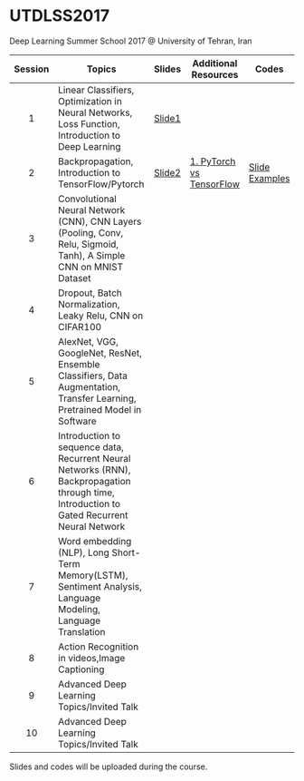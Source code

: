 # UTDLSS2017
Deep Learning Summer School 2017 @ University of Tehran, Iran

| Session | Topics                                                                                                                                       | Slides | Additional Resources | Codes |
|:-------:|-----------------------------------------------------------------------------------------------------------------------------------------|--------|--------------------------------|-------|
|    1    |                                 Linear Classifiers, Optimization in Neural Networks, Loss Function, Introduction to Deep Learning                                |   [Slide1](https://drive.google.com/file/d/0BwHUONZNYsKxUU5jUTQ0OTViWWc/view?usp=sharing)     |                      |       |
|    2    |              Backpropagation, Introduction to TensorFlow/Pytorch            |   [Slide2](https://drive.google.com/file/d/0BwHUONZNYsKxdWVscEVjX2JOWE0/view?usp=sharing)     |    [1. PyTorch vs TensorFlow](https://medium.com/@dubovikov.kirill/pytorch-vs-tensorflow-spotting-the-difference-25c75777377b)                  |   [Slide Examples](https://github.com/mohammad-py/UTDLSS2017/tree/master/Week1_Codes)    |
|    3    |              Convolutional Neural Network (CNN), CNN Layers (Pooling, Conv, Relu, Sigmoid, Tanh), A Simple CNN on MNIST Dataset              |        |                      |       |
|    4    |                                           Dropout, Batch Normalization, Leaky Relu, CNN on CIFAR100                                          |        |                      |       |
|    5    |           AlexNet, VGG, GoogleNet, ResNet, Ensemble Classifiers, Data Augmentation, Transfer Learning, Pretrained Model in Software          |        |                      |       |
|    6    | Introduction to sequence data, Recurrent Neural Networks (RNN), Backpropagation through time, Introduction to Gated Recurrent Neural Network |        |                      |       |
|    7    |                Word embedding (NLP), Long Short-Term Memory(LSTM), Sentiment Analysis, Language Modeling, Language Translation               |        |                      |       |
|    8    |                                         Action Recognition in videos,Image Captioning                                        |        |                      |       |
|    9    |                                                  Advanced Deep Learning Topics/Invited Talk                                                  |        |                      |       |
|    10   |                                                  Advanced Deep Learning Topics/Invited Talk                                                  |        |                      |       |

Slides and codes will be uploaded during the course.
